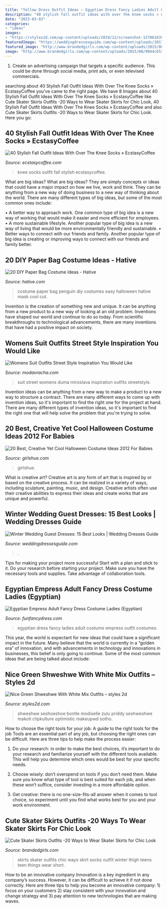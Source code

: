 ```yaml
---
title: "Yellow Dress Outfit Ideas ~ Egyptian Dress Fancy Ladies Adult Costume Empress Outfit Costumes"
description: "40 stylish fall outfit ideas with over the knee socks » ecstasycoffee"
date: "2023-03-03"
categories:
- "ideas"
images:
- "https://styles2d.com/wp-content/uploads/2019/12/screenshot-157061639684kng.png"
featuredImage: "https://weddingdressesguide.com/wp-content/uploads/2017/10/winter-guest-wedding-dresses-with-long-sleeves-plunging-neckline-long-tulle-skirt-bliss-tulle-512x1024.jpg"
featured_image: "http://www.brandedgirls.com/wp-content/uploads/2015/08/9044c6530fbe9a2928f085d16cea02fa.jpg"
image: "http://www.brandedgirls.com/wp-content/uploads/2015/08/9044c6530fbe9a2928f085d16cea02fa.jpg"
---
```



1. Create an advertising campaign that targets a specific audience. This could be done through social media, print ads, or even televised commercials.

	

		
searching about 40 Stylish Fall Outfit Ideas With Over The Knee Socks » EcstasyCoffee you've came to the right page. We have 8 Images about 40 Stylish Fall Outfit Ideas With Over The Knee Socks » EcstasyCoffee like Cute Skater Skirts Outfits -20 Ways to Wear Skater Skirts for Chic Look, 40 Stylish Fall Outfit Ideas With Over The Knee Socks » EcstasyCoffee and also Cute Skater Skirts Outfits -20 Ways to Wear Skater Skirts for Chic Look. Here you go:
		
    
## 40 Stylish Fall Outfit Ideas With Over The Knee Socks » EcstasyCoffee

<img loading=lazy src="https://i2.wp.com/www.ecstasycoffee.com/wp-content/uploads/2016/10/Over-The-Knee-Socks-31.jpg" onerror="this.onerror=null;this.src='https://tse4.mm.bing.net/th?id=OIP.DF_RGyf3a0mZgUd6tIdTUQHaLH&amp;pid=15.1';" alt="40 Stylish Fall Outfit Ideas With Over The Knee Socks » EcstasyCoffee">

_Source: ecstasycoffee.com_

>knee socks outfit fall stylish ecstasycoffee. 

	

What are big ideas?
What are big ideas? They are simply concepts or ideas that could have a major impact on how we live, work and think. They can be anything from a new way of doing business to a new way of thinking about the world.
There are many different types of big ideas, but some of the most common ones include: 

• A better way to approach work. One common type of big idea is a new way of working that would make it easier and more efficient for employees. 
• A more sustainable lifestyle. Another popular type of big idea is a new way of living that would be more environmentally friendly and sustainable. 
• Better ways to connect with our friends and family. Another popular type of big idea is creating or improving ways to connect with our friends and family better.

    
## 20 DIY Paper Bag Costume Ideas - Hative

<img loading=lazy src="https://hative.com/wp-content/uploads/2014/10/paper-bag-costume-ideas/12-penguin-costume.jpg" onerror="this.onerror=null;this.src='https://tse2.mm.bing.net/th?id=OIP.OS3L5Mj-PeccZd5kLFBHXwHaMY&amp;pid=15.1';" alt="20 DIY Paper Bag Costume Ideas - Hative">

_Source: hative.com_

>costume paper bag penguin diy costumes easy halloween hative mask cool cut. 

	

Invention is the creation of something new and unique. It can be anything from a new product to a new way of looking at an old problem. Inventions have shaped our world and continue to do so today. From scientific breakthroughs to technological advancements, there are many inventions that have had a positive impact on society.

    
## Womens Suit Outfits Street Style Inspiration You Would Like

<img loading=lazy src="http://www.modavracha.com/wp-content/uploads/2013/10/miroslava-duma.jpg" onerror="this.onerror=null;this.src='https://tse4.mm.bing.net/th?id=OIP.wIykNI2MMEKNjSAp9Rh0ZQHaJ_&amp;pid=15.1';" alt="Womens Suit Outfits Street Style Inspiration You Would Like">

_Source: modavracha.com_

>suit street womens duma miroslava inspiration outfits streetstyle. 

	

Invention ideas can be anything from a new way to make a product to a new way to structure a contract. There are many different ways to come up with invention ideas, so it's important to find the right one for the project at hand. There are many different types of invention ideas, so it's important to find the right one that will help solve the problem that you're trying to solve.

    
## 20 Best, Creative Yet Cool Halloween Costume Ideas 2012 For Babies

<img loading=lazy src="https://www.girlshue.com/wp-content/uploads/2016/07/unnamed-file-3395.jpg" onerror="this.onerror=null;this.src='https://tse4.mm.bing.net/th?id=OIP.6jVLNuoU_Gf-NQcrnU33VwHaLH&amp;pid=15.1';" alt="20 Best, Creative Yet Cool Halloween Costume Ideas 2012 For Babies">

_Source: girlshue.com_

>girlshue. 

	

What is creative art?
Creative art is any form of art that is inspired by or based on the creative process. It can be realized in a variety of ways, including sculpture, painting, music, and design. Creative artists often use their creative abilities to express their ideas and create works that are unique and powerful.

    
## Winter Wedding Guest Dresses: 15 Best Looks | Wedding Dresses Guide

<img loading=lazy src="https://weddingdressesguide.com/wp-content/uploads/2017/10/winter-guest-wedding-dresses-with-long-sleeves-plunging-neckline-long-tulle-skirt-bliss-tulle-512x1024.jpg" onerror="this.onerror=null;this.src='https://tse1.mm.bing.net/th?id=OIP.6KElCJnSP3cJrxyqnJt-5AHaO0&amp;pid=15.1';" alt="Winter Wedding Guest Dresses: 15 Best Looks | Wedding Dresses Guide">

_Source: weddingdressesguide.com_

>. 

	

Tips for making your project more successful
Start with a plan and stick to it.
Do your research before starting your project.
Make sure you have the necessary tools and supplies.
Take advantage of collaboration tools.

    
## Egyptian Empress Adult Fancy Dress Costume Ladies (Egyptian)

<img loading=lazy src="https://www.funfancydress.com/media/catalog/product/cache/1/image/1200x/040ec09b1e35df139433887a97daa66f/S/A/SANC_3277.jpg" onerror="this.onerror=null;this.src='https://tse2.mm.bing.net/th?id=OIP.dd-pM6vkBt8izTLoXJpwKwHaNm&amp;pid=15.1';" alt="Egyptian Empress Adult Fancy Dress Costume Ladies (Egyptian)">

_Source: funfancydress.com_

>egyptian dress fancy ladies adult costume empress outfit costumes. 

	

This year, the world is expectant for new ideas that could have a significant impact in the future. Many believe that the world is currently in a “golden era” of innovation, and with advancements in technology and innovations in businesses, this belief is only going to continue. Some of the most common ideas that are being talked about include: 

    
## Nice Green Shweshwe With White Mix Outfits – Styles 2d

<img loading=lazy src="https://styles2d.com/wp-content/uploads/2019/12/screenshot-157061639684kng.png" onerror="this.onerror=null;this.src='https://tse4.mm.bing.net/th?id=OIP.vjjuuFygKNiQzp6HsBIoUQHaJR&amp;pid=15.1';" alt="Nice Green Shweshwe With White Mix Outfits – styles 2d">

_Source: styles2d.com_

>shweshwe seshoeshoe bontle modiselle zulu priddy seshweshwe makoti clipkulture optimistic makeupwd sotho. 

	

How to choose the right tools for your job: A guide to the right tools for the job
Tools are an essential part of any job, but choosing the right ones can be difficult. Here are three tips to help make the process easier:
1. Do your research: in order to make the best choices, it’s important to do your research and familiarize yourself with the different tools available. This will help you determine which ones would be best for your specific needs.

2. Choose wisely: don’t overspend on tools if you don’t need them. Make sure you know what type of tool is best suited for each job, and when these won’t suffice, consider investing in a more affordable option.

3. Get creative: there is no one-size-fits-all answer when it comes to tool choice, so experiment until you find what works best for you and your work environment.

    
## Cute Skater Skirts Outfits -20 Ways To Wear Skater Skirts For Chic Look

<img loading=lazy src="http://www.brandedgirls.com/wp-content/uploads/2015/08/9044c6530fbe9a2928f085d16cea02fa.jpg" onerror="this.onerror=null;this.src='https://tse1.mm.bing.net/th?id=OIP.Fh2dMiNDgpfPLIab_nXeTQAAAA&amp;pid=15.1';" alt="Cute Skater Skirts Outfits -20 Ways to Wear Skater Skirts for Chic Look">

_Source: brandedgirls.com_

>skirts skater outfits chic ways skirt socks outfit winter thigh teens teen things wear short. 

	

How to be an innovative company
Innovation is a key ingredient in any company’s success. However, it can be difficult to achieve it if not done correctly. Here are three tips to help you become an innovative company: 1) focus on your customers 2) stay consistent with your innovation and change strategy and 3) pay attention to new technologies that are making waves.

